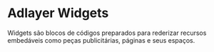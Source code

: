 # Adlayer Widgets

Widgets são blocos de códigos preparados para rederizar recursos embedáveis como peças publicitárias, páginas e seus espaços.